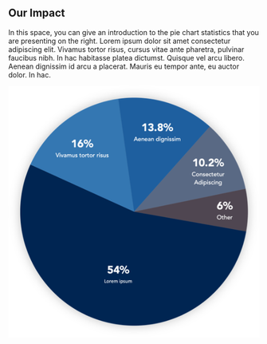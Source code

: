 <div class="grid-container campaign-impact_pie">
    <div class="grid-row">
      <div class="tablet:grid-col">
        <h2>Our Impact</h2>
        <p>In this space, you can give an introduction to the pie chart statistics that you are presenting on the right. Lorem ipsum dolor sit amet consectetur adipiscing elit. Vivamus tortor risus, cursus vitae ante pharetra, pulvinar faucibus nibh. In hac habitasse platea dictumst. Quisque vel arcu libero. Aenean dignissim id arcu a placerat. Mauris eu tempor ante, eu auctor dolor. In hac. </p>
      </div>
      <div class="tablet:grid-col"><img src="/assets/icons/prototype/piechart.png"> </div>
    </div>
  </div>

